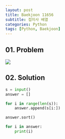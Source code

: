 ```yaml
---
layout: post
title: Baekjoon 11656
subtitle: 접미사 배열
categories: Python
tags: [Python, Baekjoon]
---
```


## 01. Problem

<img src="https://github.com/WoojinJeonkr/WoojinJeonkr.github.io/blob/main/assets/images/post_image/baekjoon_11656.png?raw=true">

## 02. Solution

```Python
s = input()
answer = []

for i in range(len(s)):
    answer.append(s[i:])

answer.sort()

for i in answer:
    print(i)
```
